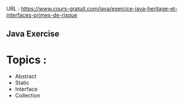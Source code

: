 URL : 
https://www.cours-gratuit.com/java/exercice-java-heritage-et-interfaces-primes-de-risque

## Java Exercise

# Topics :
* Abstract
* Static
* Interface
* Collection